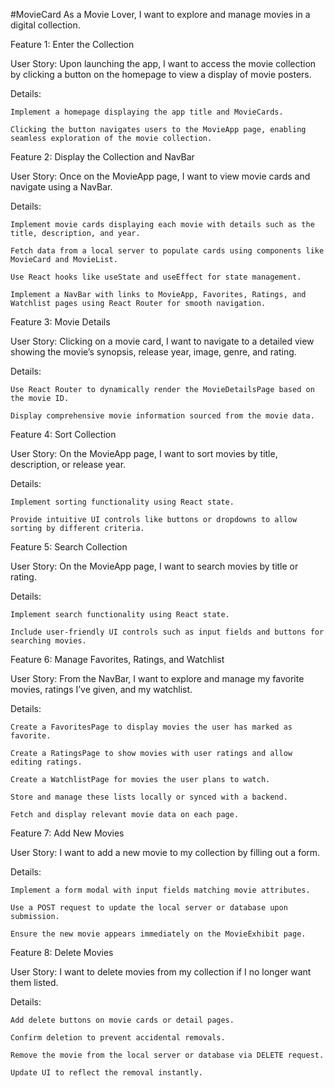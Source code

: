 #MovieCard
As a Movie Lover, I want to explore and manage movies in a digital collection.

Feature 1: Enter the Collection

User Story:
Upon launching the app, I want to access the movie collection by clicking a button on the homepage to view a display of movie posters.

Details:

    Implement a homepage displaying the app title and MovieCards.

    Clicking the button navigates users to the MovieApp page, enabling seamless exploration of the movie collection.

Feature 2: Display the Collection and NavBar

User Story:
Once on the MovieApp page, I want to view movie cards and navigate using a NavBar.

Details:

    Implement movie cards displaying each movie with details such as the title, description, and year.

    Fetch data from a local server to populate cards using components like MovieCard and MovieList.

    Use React hooks like useState and useEffect for state management.

    Implement a NavBar with links to MovieApp, Favorites, Ratings, and Watchlist pages using React Router for smooth navigation.

Feature 3: Movie Details

User Story:
Clicking on a movie card, I want to navigate to a detailed view showing the movie’s synopsis, release year, image, genre, and rating.

Details:

    Use React Router to dynamically render the MovieDetailsPage based on the movie ID.

    Display comprehensive movie information sourced from the movie data.

Feature 4: Sort Collection

User Story:
On the MovieApp page, I want to sort movies by title, description, or release year.

Details:

    Implement sorting functionality using React state.

    Provide intuitive UI controls like buttons or dropdowns to allow sorting by different criteria.

Feature 5: Search Collection

User Story:
On the MovieApp page, I want to search movies by title or rating.

Details:

    Implement search functionality using React state.

    Include user-friendly UI controls such as input fields and buttons for searching movies.

Feature 6: Manage Favorites, Ratings, and Watchlist

User Story:
From the NavBar, I want to explore and manage my favorite movies, ratings I’ve given, and my watchlist.

Details:

    Create a FavoritesPage to display movies the user has marked as favorite.

    Create a RatingsPage to show movies with user ratings and allow editing ratings.

    Create a WatchlistPage for movies the user plans to watch.

    Store and manage these lists locally or synced with a backend.

    Fetch and display relevant movie data on each page.

Feature 7: Add New Movies

User Story:
I want to add a new movie to my collection by filling out a form.

Details:

    Implement a form modal with input fields matching movie attributes.

    Use a POST request to update the local server or database upon submission.

    Ensure the new movie appears immediately on the MovieExhibit page.

Feature 8: Delete Movies

User Story:
I want to delete movies from my collection if I no longer want them listed.

Details:

    Add delete buttons on movie cards or detail pages.

    Confirm deletion to prevent accidental removals.

    Remove the movie from the local server or database via DELETE request.

    Update UI to reflect the removal instantly.
